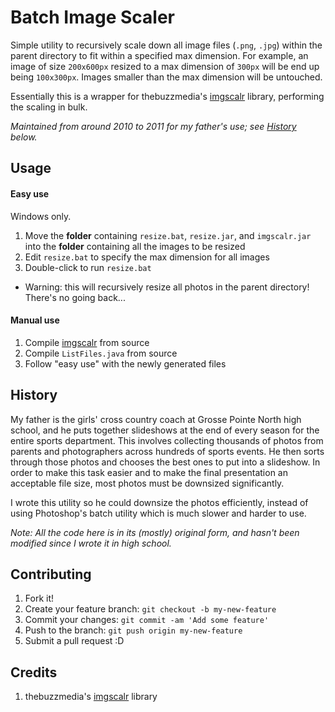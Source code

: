 # Batch Image Scaler

Simple utility to recursively scale down all image files (`.png`, `.jpg`) within the parent directory to fit within a specified max dimension. For example, an image of size `200x600px` resized to a max dimension of `300px` will be end up being `100x300px`. Images smaller than the max dimension will be untouched.

Essentially this is a wrapper for thebuzzmedia's [imgscalr][1] library, performing the scaling in bulk.

*Maintained from around 2010 to 2011 for my father's use; see [History](/README.md#history) below.*

## Usage

#### Easy use

Windows only.

1. Move the **folder** containing `resize.bat`, `resize.jar`, and `imgscalr.jar` into the **folder** containing all the images to be resized
2. Edit `resize.bat` to specify the max dimension for all images
3. Double-click to run `resize.bat`
  * Warning: this will recursively resize all photos in the parent directory! There's no going back...

#### Manual use

1. Compile [imgscalr][1] from source
2. Compile `ListFiles.java` from source
3. Follow "easy use" with the newly generated files

## History

My father is the girls' cross country coach at Grosse Pointe North high school, and he puts together slideshows at the end of every season for the entire sports department. This involves collecting thousands of photos from parents and photographers across hundreds of sports events. He then sorts through those photos and chooses the best ones to put into a slideshow. In order to make this task easier and to make the final presentation an acceptable file size, most photos must be downsized significantly.

I wrote this utility so he could downsize the photos efficiently, instead of using Photoshop's batch utility which is much slower and harder to use.

*Note:
All the code here is in its (mostly) original form, and hasn't been modified since I wrote it in high school.*

## Contributing

1. Fork it!
2. Create your feature branch: `git checkout -b my-new-feature`
3. Commit your changes: `git commit -am 'Add some feature'`
4. Push to the branch: `git push origin my-new-feature`
5. Submit a pull request :D

## Credits

1. thebuzzmedia's [imgscalr][1] library

[1]: https://github.com/thebuzzmedia/imgscalr
